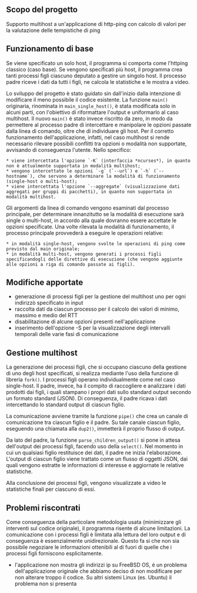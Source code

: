 Scopo del progetto
----------------------
Supporto multihost a un'applicazione di http-ping con calcolo di valori per la valutazione delle tempistiche di ping


Funzionamento di base
---------------------

Se viene specificato un solo host, il programma si comporta come l'httping classico (caso base). Se vengono specificati più host, il programma crea tanti processi figli ciascuno deputato a gestire un singolo host. Il processo padre riceve i dati da tutti i figli, ne calcola le statistiche e le mostra a video.

Lo sviluppo del progetto è stato guidato sin dall'inizio dalla intenzione di modificare il meno possibile il codice esistente. La funzione `main()` originaria, rinominata in `main_single_host()`, è stata modificata solo in alcuni parti, con l'obiettivo di riformattare l'output e uniformarlo al caso multihost. Il nuovo `main()` è stato invece riscritto da zero, in modo da permettere al processo padre di intercettare e manipolare le opzioni passate dalla linea di comando, oltre che di individuare gli host. Per il corretto funzionamento dell'applicazione, infatti, nel caso multihost si rende necessario rilevare possibili conflitti tra opzioni o modalità non supportate, avvisando di conseguenza l'utente. Nello specifico:

    * viene intercettata l'opzione `-K` (interfaccia *ncurses*), in quanto non è attualmente supportata in modalità multihost;
    * vengono intercettate le opzioni `-g` (`--url`) e `-h` (`--hostname`), che servono a determinare la modalità di funzionamento (single-host o multi-host);
    * viene intercettata l'opzione `--aggregate` (visualizzazione dati aggregati per gruppi di pacchetti), in quanto non supportata in modalità multihost.

Gli argomenti da linea di comando vengono esaminati dal processo principale, per determinare innanzitutto se la modalità di esecuzione sarà single o multi-host, in accordo alla quale dovranno essere accettate le opzioni specificate. Una volte rilevata la modalità di funzionamento, il processo principale provvederà a eseguire le operazioni relative:

    * in modalità single-host, vengono svolte le operazioni di ping come previsto dal main originale;
    * in modalità multi-host, vengono generati i processi figli specificandogli delle direttive di esecuzione (che vengono aggiunte alle opzioni a riga di comando passate ai figli).


Modifiche apportate
-----------------------
* generazione di processi figli per la gestione del multihost uno per ogni indirizzò specificato in input
* raccolta dati da ciascun processo per il calcolo dei valori di minimo, massimo e medio del RTT
* disabilitazione di alcune opzioni presenti nell'applicazione
* inserimento dell'opzione -S per la visualizzazione degli intervalli temporali delle varie fasi di comunicazione


Gestione multihost
------------------

La generazione dei processi figli, che si occupano ciascuno della gestione di uno degli host specificati, si realizza mediante l'uso della funzione di libreria `fork()`. I processi figli operano individualmente come nel caso single-host. Il padre, invece, ha il compito di raccogliere e analizzare i dati prodotti dai figli, i quali stampano i propri dati sullo standard output secondo un formato standard (JSON). Di conseguenza, il padre ricava i dati intercettando lo standard output di ciascun figlio.

La comunicazione avviene tramite la funzione `pipe()` che crea un canale di comunicazione tra ciascun figlio e il padre. Su tale canale ciascun figlio, eseguendo una chiamata alla `dup2()`, immetterà il proprio flusso di output.

Da lato del padre, la funzione `parse_children_output()` si pone in attesa dell'output dei processi figli, facendo uso della `select()`. Nel momento in cui un qualsiasi figlio restituisce dei dati, il padre ne inizia l'elaborazione. L'output di ciascun figlio viene trattato come un flusso di oggetti JSON, dai quali vengono estratte le informazioni di interesse e aggiornate le relative statistiche.

Alla conclusione dei processi figli, vengono visualizzate a video le statistiche finali per ciascuno di essi.


Problemi riscontrati
--------------------

Come conseguenza della particolare metodologia usata (minimizzare gli interventi sul codice originale), il programma risente di alcune limitazioni. La comunicazione con i processi figli è limitata alla lettura del loro output e di conseguenza è essenzialmente unidirezionale. Questo fa sì che non sia possibile negoziare le informazioni ottenibili al di fuori di quelle che i processi figli forniscono esplicitamente.

* l'applicazione non mostra gli indirizzi ip su FreeBSD OS, é un problema dell'applicazione originale che abbiamo deciso di non modificare per non alterare troppo il codice. Su altri sistemi Linux (es. Ubuntu) il problema non si presenta
